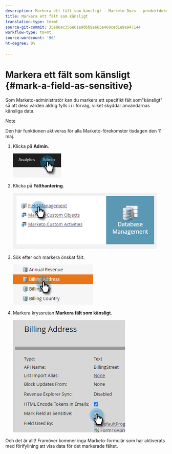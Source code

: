 ```yaml
---
description: Markera ett fält som känsligt - Marketo Docs - produktdokumentation
title: Markera ett fält som känsligt
translation-type: tm+mt
source-git-commit: 35e86ac356e61e9d6b9a663e468ced1e9a947144
workflow-type: tm+mt
source-wordcount: '96'
ht-degree: 0%

---
```


# Markera ett fält som känsligt {#mark-a-field-as-sensitive}

Som Marketo-administratör kan du markera ett specifikt fält som&quot;känsligt&quot; så att dess värden aldrig fylls i i i förväg, vilket skyddar användarnas känsliga data.

>[!NOTE]
>
>Den här funktionen aktiveras för alla Marketo-förekomster tisdagen den 11 maj.

1. Klicka på **Admin**.

   ![](assets/mark-a-field-as-sensitive-1.png)

1. Klicka på **Fälthantering**.

   ![](assets/mark-a-field-as-sensitive-2.png)

1. Sök efter och markera önskat fält.

   ![](assets/mark-a-field-as-sensitive-3.png)

1. Markera kryssrutan **Markera fält som känsligt**.

   ![](assets/mark-a-field-as-sensitive-4.png)

Och det är allt! Framöver kommer inga Marketo-formulär som har aktiverats med förifyllning att visa data för det markerade fältet.
